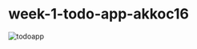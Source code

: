 # week-1-todo-app-akkoc16
![todoapp](https://user-images.githubusercontent.com/32218770/84907977-8b8f8380-b0bc-11ea-81e6-d52d49728303.PNG)
